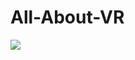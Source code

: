 # All-About-VR
<img src="https://encrypted-tbn0.gstatic.com/images?q=tbn:ANd9GcQrnQxCrkbDPzwZ4OfnthiXDS9kZP_5A8_7sVh4rtTnBR9xPjW-Ow">
